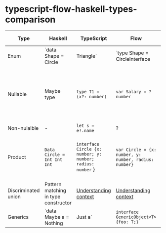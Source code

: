 # typescript-flow-haskell-types-comparison

| Type  | Haskell  | TypeScript  | Flow | JsDoc | JSON Schema  |
|---|---|---|---|---|---|
| Enum  |  `data Shape = Circle | Triangle` | `type Shape = CircleInterface | TriangleInterface`  |  `var Shape: CircleVar | TriangleVar` | `({x: number, y: number, r: number}|{{x: number, y: number, a: number, b: number, c: number}})` |`anyOf: [{ type: "object"}, { type: "object"}]` |
| Nullable | Maybe type | `type T1 = (x?: number)` | `var Salary = ?number` | `{?number}` | Depends on parser, either `type: null` if it supports undefined as well or using `required` |
| Non-nulalble | - | `let s = e!.name` | ? | `{!{number}}`  | - | `required: ['field']` |
|Product|`Data Circle = Int Int Int`| `interface Circle {x: number; y: number; radius: number` }| `var Circle = {x: number, y: number, radius: number}` | `{{x: number; y: number; radius: number}}` | `type: "object", properties: {x: "number", y: "number", radius: "number"}` |
| Discriminated union  |  Pattern matching in type constructor | [Understanding context](https://github.com/Microsoft/TypeScript/pull/9163)  |  [Understanding context](https://flowtype.org/blog/2015/07/03/Disjoint-Unions.html) |  - | - |
|Generics| `data Maybe a = Nothing | Just a`  | `interface GenericObject<T> {foo: T;}` | `type GenericObject<T> = { foo: T };` | - | - |
